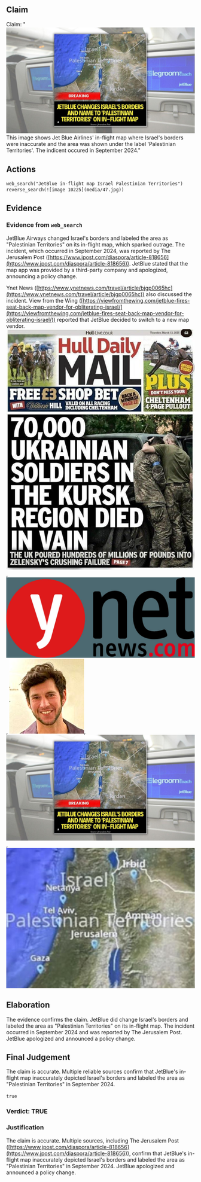 ## Claim
Claim: "![image 10225](media/47.jpg) This image shows Jet Blue Airlines' in-flight map where Israel's borders were inaccurate and the area was shown under the label 'Palestinian Territories'. The indicent occured in September 2024."

## Actions
```
web_search("JetBlue in-flight map Israel Palestinian Territories")
reverse_search(![image 10225](media/47.jpg))
```

## Evidence
### Evidence from `web_search`
JetBlue Airways changed Israel's borders and labeled the area as "Palestinian Territories" on its in-flight map, which sparked outrage. The incident, which occurred in September 2024, was reported by The Jerusalem Post ([https://www.jpost.com/diaspora/article-818656](https://www.jpost.com/diaspora/article-818656)). JetBlue stated that the map app was provided by a third-party company and apologized, announcing a policy change.

Ynet News ([https://www.ynetnews.com/travel/article/bjgp0065hc](https://www.ynetnews.com/travel/article/bjgp0065hc)) also discussed the incident. View from the Wing ([https://viewfromthewing.com/jetblue-fires-seat-back-map-vendor-for-obliterating-israel/](https://viewfromthewing.com/jetblue-fires-seat-back-map-vendor-for-obliterating-israel/)) reported that JetBlue decided to switch to a new map vendor. ![image 1](media/0.jpg), ![image 11347](media/2025-08-30_23-48-1756597681-141278.jpg), ![image 11348](media/2025-08-30_23-48-1756597686-595320.jpg), ![image 10225](media/47.jpg), ![image 11350](media/2025-08-30_23-48-1756597693-222268.jpg)


## Elaboration
The evidence confirms the claim. JetBlue did change Israel's borders and labeled the area as "Palestinian Territories" on its in-flight map. The incident occurred in September 2024 and was reported by The Jerusalem Post. JetBlue apologized and announced a policy change.


## Final Judgement
The claim is accurate. Multiple reliable sources confirm that JetBlue's in-flight map inaccurately depicted Israel's borders and labeled the area as "Palestinian Territories" in September 2024.

`true`

### Verdict: TRUE

### Justification
The claim is accurate. Multiple sources, including The Jerusalem Post ([https://www.jpost.com/diaspora/article-818656](https://www.jpost.com/diaspora/article-818656)), confirm that JetBlue's in-flight map inaccurately depicted Israel's borders and labeled the area as "Palestinian Territories" in September 2024. JetBlue apologized and announced a policy change.
